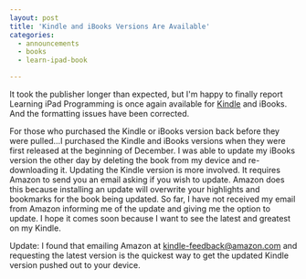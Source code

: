 ```yaml
---
layout: post
title: 'Kindle and iBooks Versions Are Available'
categories:
  - announcements
  - books
  - learn-ipad-book

---
```


It took the publisher longer than expected, but I'm happy to finally report Learning iPad Programming is once again available for <a href="http://amzn.to/ipadprogbook-kindle">Kindle</a> and iBooks. And the formatting issues have been corrected.

For those who purchased the Kindle or iBooks version back before they were pulled…I purchased the Kindle and iBooks versions when they were first released at the beginning of December. I was able to update my iBooks version the other day by deleting the book from my device and re-downloading it.  Updating the Kindle version is more involved.  It requires Amazon to send you an email asking if you wish to update. Amazon does this because installing an update will overwrite your highlights and bookmarks for the book being updated. So far, I have not received my email from Amazon informing me of the update and giving me the option to update. I hope it comes soon because I want to see the latest and greatest on my Kindle.

Update: I found that emailing Amazon at <a href="mailto:kindle-feedback@amazon.com">kindle-feedback@amazon.com</a> and requesting the latest version is the quickest way to get the updated Kindle version pushed out to your device.
